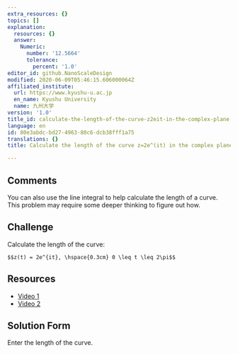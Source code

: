 ```yaml
---
extra_resources: {}
topics: []
explanation:
  resources: {}
  answer:
    Numeric:
      number: '12.5664'
      tolerance:
        percent: '1.0'
editor_id: github.NanoScaleDesign
modified: 2020-06-09T05:46:15.606000064Z
affiliated_institute:
  url: https://www.kyushu-u.ac.jp
  en_name: Kyushu University
  name: 九州大学
version: '1.0'
title_id: calculate-the-length-of-the-curve-z2eit-in-the-complex-plane
language: en
id: 80e3abdc-bd27-4963-80c6-dcb38fff1a75
translations: {}
title: Calculate the length of the curve z=2e^(it) in the complex plane

---
```


## Comments
You can also use the line integral to help calculate the length of a curve. This problem may require some deeper thinking to figure out how.


## Challenge
Calculate the length of the curve:

`$$z(t) = 2e^{it}, \hspace{0.3cm} 0 \leq t \leq 2\pi$$`

## Resources
- [Video 1](https://www.khanacademy.org/math/multivariable-calculus/integrating-multivariable-functions/line-integrals/v/introduction-to-the-line-integral)
- [Video 2](https://www.khanacademy.org/math/multivariable-calculus/integrating-multivariable-functions/line-integrals/v/line-integral-example-1)



## Solution Form
Enter the length of the curve.